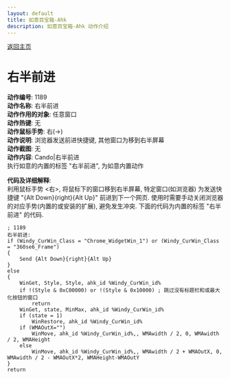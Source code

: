 ```yaml
---
layout: default
title: 如意百宝箱-Ahk
description: 如意百宝箱-Ahk 动作介绍
---
```

<link rel="stylesheet" href="../actions/css/atom-one-light.min.css">
<script src="../actions/js/highlight.min.js"></script>
<script>hljs.highlightAll();</script>

[返回主页](../index.md)

# [](#header-2) 右半前进

**动作编号**: 1189  
**动作名称**: 右半前进  
**动作作用的对象**: 任意窗口  
**动作热键**: 无  
**动作鼠标手势**: 右(→)  
**动作说明**: 浏览器发送前进快捷键, 其他窗口为移到右半屏幕  
**动作截图**: 无  
**动作内容**: Cando|右半前进  
执行如意的内置的标签 "右半前进", 为如意内置动作  

**代码及详细解释**:  
利用鼠标手势 <右>, 将鼠标下的窗口移到右半屏幕, 特定窗口(如浏览器) 为发送快捷键 "{Alt Down}{right}{Alt Up}" 前进到下一个网页. 使用时需要手动关闭浏览器的对应手势(内置的或安装的扩展), 避免发生冲突. 下面的代码为内置的标签 "右半前进" 的代码.  

```Autohotkey
; 1189
右半前进:
if (Windy_CurWin_Class = "Chrome_WidgetWin_1") or (Windy_CurWin_Class = "360se6_Frame")
{
	Send {Alt Down}{right}{Alt Up}
}
else
{
	WinGet, Style, Style, ahk_id %Windy_CurWin_id%
	if !(Style & 0xC00000) or !(Style & 0x10000) ; 跳过没有标题栏和或最大化按钮的窗口
		return
	WinGet, state, MinMax, ahk_id %Windy_CurWin_id%
	if (state = 1)
		WinRestore, ahk_id %Windy_CurWin_id%
	if (WMAOutX="")
		WinMove, ahk_id %Windy_CurWin_id%,, WMAwidth / 2, 0, WMAwidth / 2, WMAHeight
	else
		WinMove, ahk_id %Windy_CurWin_id%,, WMAwidth / 2 + WMAOutX, 0, WMAwidth / 2 - WMAOutX*2, WMAHeight-WMAOutY
}
return
```